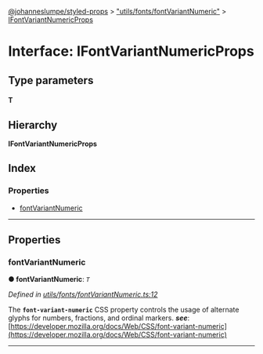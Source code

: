 [@johanneslumpe/styled-props](../README.md) > ["utils/fonts/fontVariantNumeric"](../modules/_utils_fonts_fontvariantnumeric_.md) > [IFontVariantNumericProps](../interfaces/_utils_fonts_fontvariantnumeric_.ifontvariantnumericprops.md)

# Interface: IFontVariantNumericProps

## Type parameters
#### T 
## Hierarchy

**IFontVariantNumericProps**

## Index

### Properties

* [fontVariantNumeric](_utils_fonts_fontvariantnumeric_.ifontvariantnumericprops.md#fontvariantnumeric)

---

## Properties

<a id="fontvariantnumeric"></a>

###  fontVariantNumeric

**● fontVariantNumeric**: *`T`*

*Defined in [utils/fonts/fontVariantNumeric.ts:12](https://github.com/johanneslumpe/styled-props/blob/3abf398/src/utils/fonts/fontVariantNumeric.ts#L12)*

The **`font-variant-numeric`** CSS property controls the usage of alternate glyphs for numbers, fractions, and ordinal markers.
*__see__*: [https://developer.mozilla.org/docs/Web/CSS/font-variant-numeric](https://developer.mozilla.org/docs/Web/CSS/font-variant-numeric)

___

